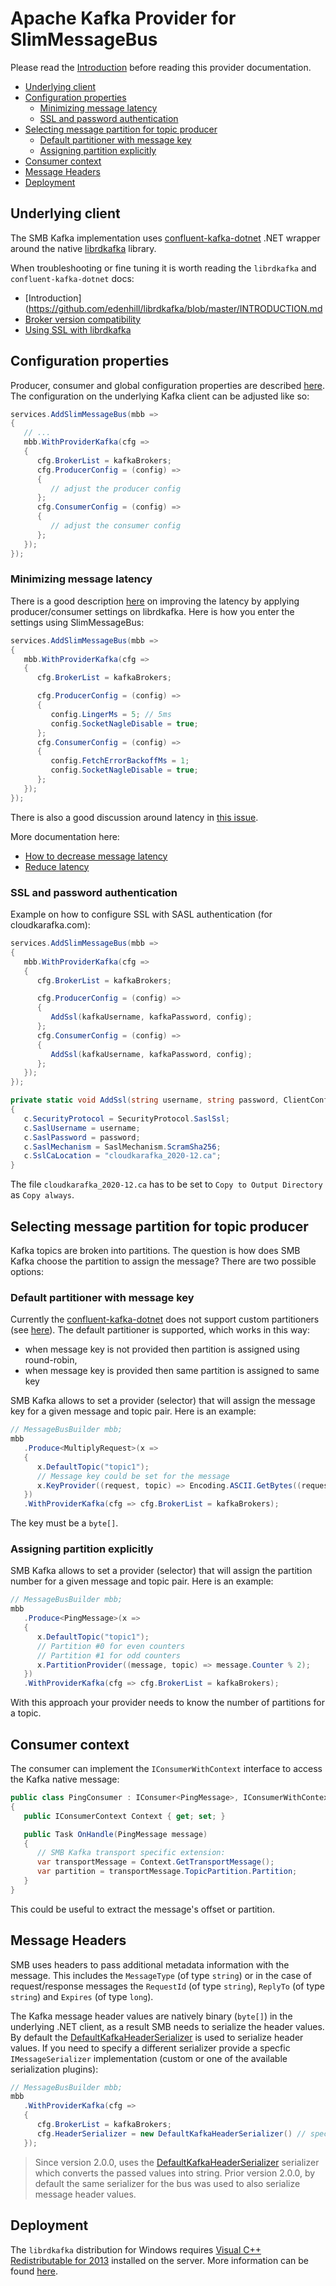 # Apache Kafka Provider for SlimMessageBus <!-- omit in toc -->

Please read the [Introduction](intro.md) before reading this provider documentation.

- [Underlying client](#underlying-client)
- [Configuration properties](#configuration-properties)
  - [Minimizing message latency](#minimizing-message-latency)
  - [SSL and password authentication](#ssl-and-password-authentication)
- [Selecting message partition for topic producer](#selecting-message-partition-for-topic-producer)
  - [Default partitioner with message key](#default-partitioner-with-message-key)
  - [Assigning partition explicitly](#assigning-partition-explicitly)
- [Consumer context](#consumer-context)
- [Message Headers](#message-headers)
- [Deployment](#deployment)

## Underlying client

The SMB Kafka implementation uses [confluent-kafka-dotnet](https://github.com/confluentinc/confluent-kafka-dotnet) .NET wrapper around the native [librdkafka](https://github.com/edenhill/librdkafka) library.

When troubleshooting or fine tuning it is worth reading the `librdkafka` and `confluent-kafka-dotnet` docs:

- [Introduction](https://github.com/edenhill/librdkafka/blob/master/INTRODUCTION.md
- [Broker version compatibility](https://github.com/edenhill/librdkafka/wiki/Broker-version-compatibility)
- [Using SSL with librdkafka](https://github.com/edenhill/librdkafka/wiki/Using-SSL-with-librdkafka)

## Configuration properties

Producer, consumer and global configuration properties are described [here](https://github.com/edenhill/librdkafka/blob/master/CONFIGURATION.md).
The configuration on the underlying Kafka client can be adjusted like so:

```cs
services.AddSlimMessageBus(mbb =>
{
   // ...
   mbb.WithProviderKafka(cfg =>
   {
      cfg.BrokerList = kafkaBrokers;
      cfg.ProducerConfig = (config) =>
      {
         // adjust the producer config
      };
      cfg.ConsumerConfig = (config) => 
      {
         // adjust the consumer config
      };
   });
});
```

### Minimizing message latency

There is a good description [here](https://github.com/edenhill/librdkafka/wiki/How-to-decrease-message-latency) on improving the latency by applying producer/consumer settings on librdkafka. Here is how you enter the settings using SlimMessageBus:

```cs
services.AddSlimMessageBus(mbb =>
{
   mbb.WithProviderKafka(cfg =>
   {
      cfg.BrokerList = kafkaBrokers;

      cfg.ProducerConfig = (config) =>
      {
         config.LingerMs = 5; // 5ms
         config.SocketNagleDisable = true;
      };
      cfg.ConsumerConfig = (config) => 
      {
         config.FetchErrorBackoffMs = 1;
         config.SocketNagleDisable = true;
      };
   });
});
```

There is also a good discussion around latency in [this issue](https://github.com/confluentinc/confluent-kafka-dotnet/issues/89).

More documentation here:

- [How to decrease message latency](https://github.com/edenhill/librdkafka/wiki/How-to-decrease-message-latency)
- [Reduce latency](https://github.com/confluentinc/confluent-kafka-dotnet/wiki/Producing-messages#reduce-latency)

### SSL and password authentication

Example on how to configure SSL with SASL authentication (for cloudkarafka.com):

```cs
services.AddSlimMessageBus(mbb =>
{
   mbb.WithProviderKafka(cfg =>
   {
      cfg.BrokerList = kafkaBrokers;

      cfg.ProducerConfig = (config) =>
      {
         AddSsl(kafkaUsername, kafkaPassword, config);
      };
      cfg.ConsumerConfig = (config) => 
      {
         AddSsl(kafkaUsername, kafkaPassword, config);
      };
   });
});
```

```cs
private static void AddSsl(string username, string password, ClientConfig c)
{
   c.SecurityProtocol = SecurityProtocol.SaslSsl;
   c.SaslUsername = username;
   c.SaslPassword = password;
   c.SaslMechanism = SaslMechanism.ScramSha256;
   c.SslCaLocation = "cloudkarafka_2020-12.ca";
}
```

The file `cloudkarafka_2020-12.ca` has to be set to `Copy to Output Directory` as `Copy always`.

## Selecting message partition for topic producer

Kafka topics are broken into partitions. The question is how does SMB Kafka choose the partition to assign the message?
There are two possible options:

### Default partitioner with message key

Currently the [confluent-kafka-dotnet](https://github.com/confluentinc/confluent-kafka-dotnet) does not support custom partitioners (see [here](https://github.com/confluentinc/confluent-kafka-dotnet/issues/343)).
The default partitioner is supported, which works in this way:

- when message key is not provided then partition is assigned using round-robin,
- when message key is provided then same partition is assigned to same key

SMB Kafka allows to set a provider (selector) that will assign the message key for a given message and topic pair. Here is an example:

```cs
// MessageBusBuilder mbb;
mbb    
   .Produce<MultiplyRequest>(x => 
   {
      x.DefaultTopic("topic1");
      // Message key could be set for the message
      x.KeyProvider((request, topic) => Encoding.ASCII.GetBytes((request.Left + request.Right).ToString()));
   })
   .WithProviderKafka(cfg => cfg.BrokerList = kafkaBrokers);
```

The key must be a `byte[]`.

### Assigning partition explicitly

SMB Kafka allows to set a provider (selector) that will assign the partition number for a given message and topic pair. Here is an example:

```cs
// MessageBusBuilder mbb;
mbb    
   .Produce<PingMessage>(x =>
   {
      x.DefaultTopic("topic1");
      // Partition #0 for even counters
      // Partition #1 for odd counters
      x.PartitionProvider((message, topic) => message.Counter % 2);
   })
   .WithProviderKafka(cfg => cfg.BrokerList = kafkaBrokers);
```

With this approach your provider needs to know the number of partitions for a topic.

## Consumer context

The consumer can implement the `IConsumerWithContext` interface to access the Kafka native message:

```cs
public class PingConsumer : IConsumer<PingMessage>, IConsumerWithContext
{
   public IConsumerContext Context { get; set; }

   public Task OnHandle(PingMessage message)
   {
      // SMB Kafka transport specific extension:
      var transportMessage = Context.GetTransportMessage();
      var partition = transportMessage.TopicPartition.Partition;
   }
}
```

This could be useful to extract the message's offset or partition.

## Message Headers

SMB uses headers to pass additional metadata information with the message. This includes the `MessageType` (of type `string`) or in the case of request/response messages the `RequestId` (of type `string`), `ReplyTo` (of type `string`) and `Expires` (of type `long`).

The Kafka message header values are natively binary (`byte[]`) in the underlying .NET client, as a result SMB needs to serialize the header values.
By default the [DefaultKafkaHeaderSerializer](../src/SlimMessageBus.Host.Kafka/DefaultKafkaHeaderSerializer.cs) is used to serialize header values.
If you need to specify a different serializer provide a specfic `IMessageSerializer` implementation (custom or one of the available serialization plugins):

```cs
// MessageBusBuilder mbb;
mbb    
   .WithProviderKafka(cfg =>
   {
      cfg.BrokerList = kafkaBrokers;
      cfg.HeaderSerializer = new DefaultKafkaHeaderSerializer() // specify a different header values serializer
   });
```

> Since version 2.0.0, uses the [DefaultKafkaHeaderSerializer](../src/SlimMessageBus.Host.Kafka/DefaultKafkaHeaderSerializer.cs) serializer which converts the passed values into string. Prior version 2.0.0, by default the same serializer for the bus was used to also serialize message header values.

## Deployment

The `librdkafka` distribution for Windows requires [Visual C++ Redistributable for 2013](https://www.microsoft.com/en-US/download/details.aspx?id=40784) installed on the server. More information can be found [here](https://www.microsoft.com/en-US/download/details.aspx?id=40784).
